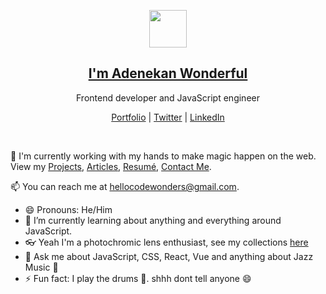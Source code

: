 <p align="center">
  <img src="https://codewonders.dev/icons/favicon-96x96.png" width="60" />  
  <h2 align="center"><a href="https://codewonders.dev">I'm Adenekan Wonderful</a></h2>
  <p align="center"> Frontend developer and JavaScript engineer</p>
</p>

<p align="center">
  <a href="https://codewonders.dev">Portfolio</a> | 
  <a href="https://twitter.com/code_wonders">Twitter</a> |
  <a href="https://linkedin.com/in/codewonders">LinkedIn</a>
</p>

<br />

💫 I'm currently working with my hands to make magic happen on the web. View my [Projects](https://codewonders.dev/projects), [Articles](https://codewonders.dev/articles), [Resumé](https://codewonders.dev/resume), [Contact Me](https://codewonders.dev/contact).

📫 You can reach me at hellocodewonders@gmail.com.

- 😄 Pronouns: He/Him
- 🌱 I’m currently learning about anything and everything around JavaScript.
- 👓 Yeah I'm a photochromic lens enthusiast, see my collections [here](https://codewonders.dev/lens)
- 💬 Ask me about JavaScript, CSS, React, Vue and anything about Jazz Music 🎺
- ⚡ Fun fact: I play the drums 🥁. shhh dont tell anyone 😄


<!--
**adenekan41/adenekan41** is a ✨ _special_ ✨ repository because its `README.md` (this file) appears on your GitHub profile.

Here are some ideas to get you started:

- 🔭 I’m currently working on ...
- 🌱 I’m currently learning ...
- 👯 I’m looking to collaborate on ...
- 🤔 I’m looking for help with ...
- 💬 Ask me about ...
- 📫 How to reach me: ...
- 😄 Pronouns: ...
- ⚡ Fun fact: ...
-->
